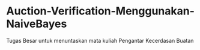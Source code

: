 # Auction-Verification-Menggunakan-NaiveBayes
Tugas Besar untuk menuntaskan mata kuliah Pengantar Kecerdasan Buatan
